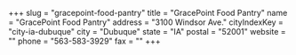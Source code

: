 +++
slug = "gracepoint-food-pantry"
title = "GracePoint Food Pantry"
name = "GracePoint Food Pantry"
address = "3100 Windsor Ave."
cityIndexKey = "city-ia-dubuque"
city = "Dubuque"
state = "IA"
postal = "52001"
website = ""
phone = "563-583-3929"
fax = ""
+++
